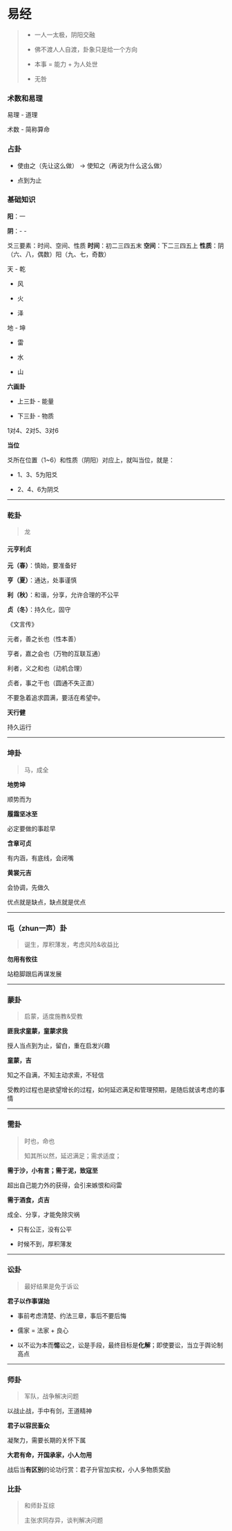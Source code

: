 # 易经

> - 一人一太极，阴阳交融
> 
> - 佛不渡人人自渡，卦象只是给一个方向
> 
> - 本事 = 能力 + 为人处世
> 
> - 无咎

### 术数和易理

易理 - 道理

术数 - 简称算命

### 占卦

- 使由之（先让这么做） -> 使知之（再说为什么这么做）

- 点到为止

### 基础知识

**阳**：一

**阴**：- -

爻三要素：时间、空间、性质
**时间**：初二三四五末
**空间**：下二三四五上
**性质**：阴（六、八，偶数）阳（九、七，奇数）

天 - 乾

- 风

- 火

- 泽

地 - 坤

- 雷

- 水

- 山

**六画卦**

- 上三卦 - 能量

- 下三卦 - 物质

1对4、2对5、3对6

**当位**

爻所在位置（1~6）和性质（阴阳）对应上，就叫当位，就是：

- 1、3、5为阳爻

- 2、4、6为阴爻

---

### 

### 乾卦

> 龙

#### 元亨利贞

**元（春）**：慎始，要准备好

**亨（夏）**：通达，处事谨慎

**利（秋）**：和谐，分享，允许合理的不公平

**贞（冬）**：持久化，固守

《文言传》

元者，善之长也（性本善）

亨者，嘉之会也（万物的互联互通）

利者，义之和也（动机合理）

贞者，事之干也（圆通不失正直）

不要急着追求圆满，要活在希望中。

**天行健**

持久运行

---

### 坤卦

> 马，成全

**地势坤**

顺势而为

**履霜坚冰至**

必定要做的事趁早

**含章可贞**

有内涵，有底线，会闭嘴

**黄裳元吉**

会协调，先做久

优点就是缺点，缺点就是优点

---

### 屯（zhun一声）卦

> 诞生，厚积薄发，考虑风险&收益比

**勿用有攸往**

站稳脚跟后再谋发展

---

### 蒙卦

> 启蒙，适度施教&受教

**匪我求童蒙，童蒙求我**

授人当点到为止，留白，重在启发兴趣

**童蒙，吉**

知之不自满，不知主动求索，不轻信

受教的过程也是欲望增长的过程，如何延迟满足和管理预期，是随后就该考虑的事情

---

### 需卦

> 时也，命也
> 
> 知其所以然，延迟满足；需求适度；

**需于沙，小有言；需于泥，致寇至**

超出自己能力外的获得，会引来嫉恨和闷雷

**需于酒食，贞吉**

成全、分享，才能免除灾祸



- 只有公正，没有公平

- 时候不到，厚积薄发



---

### 讼卦

> 最好结果是免于诉讼



**君子以作事谋始**

- 事前考虑清楚、约法三章，事后不要后悔

- 儒家 = 法家 + 良心

- 以不讼为本而**惕**讼之，讼是手段，最终目标是**化解**；即使要讼，当立于舆论制高点



---



### 师卦

> 军队，战争解决问题

以战止战，手中有剑，王道精神



**君子以容民畜众**

凝聚力，需要长期的关怀下属



**大君有命，开国承家，小人勿用**

战后当**有区别**的论功行赏：君子升官加实权，小人多物质奖励



### 比卦

> 和师卦互综
> 
> 主张求同存异，谈判解决问题
